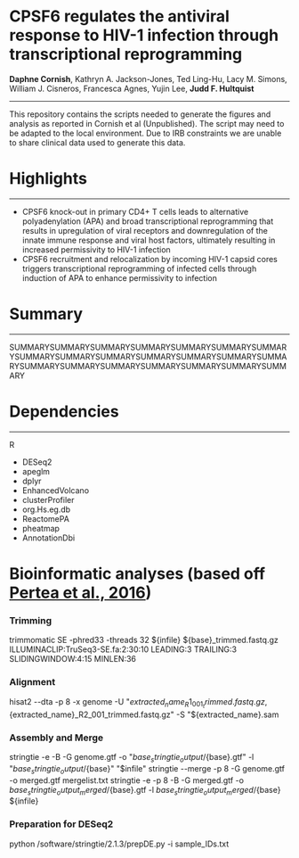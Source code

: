 # CPSF6 regulates the antiviral response to HIV-1 infection through transcriptional reprogramming

<b>Daphne Cornish</b>, Kathryn A. Jackson-Jones, Ted Ling-Hu, Lacy M. Simons, William J. Cisneros, Francesca Agnes, Yujin Lee, <b>Judd F. Hultquist</b>

<hr>

This repository contains the scripts needed to generate the figures and analysis as reported in Cornish et al (Unpublished). The script may need to be adapted to the local environment. Due to IRB constraints we are unable to share clinical data used to generate this data.


# Highlights
<hr>
<ul>
  <li>CPSF6 knock-out in primary CD4+ T cells leads to alternative polyadenylation (APA) and broad transcriptional reprogramming that results in upregulation of viral receptors and downregulation of the innate immune response and viral host factors, ultimately resulting in increased permissivity to HIV-1 infection</li>
  <li>CPSF6 recruitment and relocalization by incoming HIV-1 capsid cores triggers transcriptional reprogramming of infected cells through induction of APA to enhance permissivity to infection</li>
</ul>




# Summary
<hr>
SUMMARYSUMMARYSUMMARYSUMMARYSUMMARYSUMMARYSUMMARYSUMMARYSUMMARYSUMMARYSUMMARYSUMMARYSUMMARYSUMMARYSUMMARYSUMMARYSUMMARYSUMMARYSUMMARYSUMMARYSUMMARY


# Dependencies
<hr>
R
<ul>
  <li> DESeq2 </li>
  <li> apeglm </li>
  <li> dplyr </li>
  <li> EnhancedVolcano </li>
  <li> clusterProfiler </li>
  <li> org.Hs.eg.db </li>
  <li> ReactomePA </li>
  <li> pheatmap </li>
  <li> AnnotationDbi </li>

</ul>


# Bioinformatic analyses (based off <a href="https://www.nature.com/articles/nprot.2016.095#Sec11">Pertea et al., 2016</a>)


### Trimming

trimmomatic SE -phred33 -threads 32 ${infile} ${base}_trimmed.fastq.gz ILLUMINACLIP:TruSeq3-SE.fa:2:30:10 LEADING:3 TRAILING:3 SLIDINGWINDOW:4:15 MINLEN:36

### Alignment

hisat2 --dta -p 8 -x genome -U "${extracted_name}_R1_001_trimmed.fastq.gz,${extracted_name}_R2_001_trimmed.fastq.gz" -S "${extracted_name}.sam

### Assembly and Merge

stringtie -e -B -G genome.gtf -o "${base}_stringtie_output/${base}.gtf" -l "${base}_stringtie_output/${base}" "$infile"
stringtie --merge -p 8 -G genome.gtf -o merged.gtf mergelist.txt
stringtie -e -p 8 -B -G merged.gtf -o ${base}_stringtie_output_merged/${base}.gtf -l ${base}_stringtie_output_merged/${base} ${infile}

### Preparation for DESeq2

python /software/stringtie/2.1.3/prepDE.py -i sample_IDs.txt

